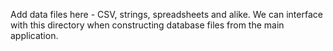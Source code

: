 Add data files here - CSV, strings, spreadsheets and alike. We can interface with this directory when constructing database files from the main application.